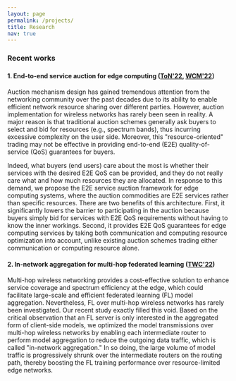 ```yaml
---
layout: page
permalink: /projects/
title: Research
nav: true
---
```


### Recent works

#### 1. End-to-end service auction for edge computing ([ToN'22](https://ieeexplore.ieee.org/document/9790890), [WCM'22](https://ieeexplore.ieee.org/stamp/stamp.jsp?arnumber=9773059)）

Auction mechanism design has gained tremendous attention from the networking community over the past decades due to its ability to enable efficient network resource sharing over different parties. However, auction implementation for wireless networks has rarely been seen in reality. A major reason is that traditional auction schemes generally ask buyers to select and bid for resources (e.g., spectrum bands), thus incurring excessive complexity on the user side. Moreover, this "resource-oriented" trading may not be effective in providing end-to-end (E2E) quality-of-service (QoS) guarantees for buyers.

Indeed, what buyers (end users) care about the most is whether their services with the desired E2E QoS can be provided, and they do not really care what and how much resources they are allocated. In response to this demand, we propose the E2E service auction framework for edge computing systems, where the auction commodities are E2E services rather than specific resources. There are two benefits of this architecture. First, it significantly lowers the barrier to participating in the auction because buyers simply bid for services with E2E QoS requirements without having to know the inner workings. Second, it provides E2E QoS guarantees for edge computing services by taking both communication and computing resource optimization into account, unlike existing auction schemes trading either communication or computing resource alone.

#### 2. In-network aggregation for multi-hop federated learning ([TWC'22](https://ieeexplore.ieee.org/stamp/stamp.jsp?arnumber=9763436))

Multi-hop wireless networking provides a cost-effective solution to enhance service coverage and spectrum efficiency at the edge, which could facilitate large-scale and efficient federated learning (FL) model aggregation. Nevertheless, FL over multi-hop wireless networks has rarely been investigated. Our recent study exactly filled this void. Based on the critical observation that an FL server is only interested in the aggregated form of client-side models, we optimized the model
transmissions over multi-hop wireless networks by enabling each intermediate router to perform model aggregation to reduce the outgoing data traffic, which is called "in-network aggregation." In so doing, the large volume of model traffic is progressively shrunk over the intermediate routers on the routing path, thereby boosting the FL training performance over resource-limited edge networks.

